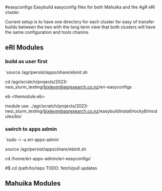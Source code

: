 #easyconfigs
Easybuild easyconfig files for both Mahuika and the AgR eRI cluster.

Current setup is to have one directory for each cluster for easy of transfer builds between the two with the long term view that both clusters will have the same configuration and tools chanins.

## eRI Modules

### build as user first
`source /agr/persist/apps/share/ebinit.sh   

cd /agr/scratch/projects/2023-nesi_slurm_testing/bixleym@agresearch.co.nz/eri-easyconfigs   

eb <themodule.eb>   

module use ../agr/scratch/projects/2023-nesi_slurm_testing/bixleym@agresearch.co.nz/easybuildinstall/rocky8/modules/bio`   


### swirch to apps admin
`sudo -i -u eri-apps-admin   

source /agr/persist/apps/share/ebinit.sh   

cd /home/eri-apps-admin/eri-easyconfigs`   


#$ cd /path/to/repo
TODO:
fetch/pull updates

## Mahuika Modules
